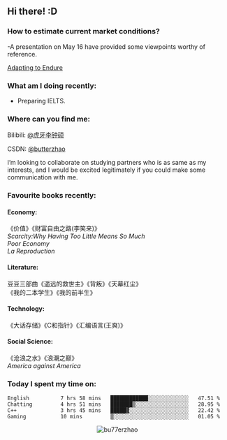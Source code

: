 ## Hi there!   :D

### How to estimate current market conditions?
-A presentation on May 16 have provided some viewpoints worthy of reference.

  [Adapting to Endure](https://www.sequoiacap.com/wp-content/uploads/sites/6/2022/06/Adapting-to-Endure_Sequoia-Capital-2022.pdf)

### What am I doing recently:
- Preparing IELTS.

### Where can you find me:

Bilibili: [@虎牙李钟硕](https://space.bilibili.com/20328887)

CSDN: [@butterzhao](https://blog.csdn.net/butterzhao)

I’m looking to collaborate on studying partners who is as same as my interests, and I would be excited legitimately if you could make some communication with me.

### Favourite books recently:

#### Economy:
《价值》《财富自由之路(李笑来)》  
*Scarcity:Why Having Too Little Means So Much*  
*Poor Economy*  
*La Reproduction*  
#### Literature:
豆豆三部曲《遥远的救世主》《背叛》《天幕红尘》  
《我的二本学生》《我的前半生》  
#### Technology:
《大话存储》《C和指针》《汇编语言(王爽)》  
#### Social Science:
《沧浪之水》《浪潮之巅》  
 *America against America*  


### Today I spent my time on:

<!--START_SECTION:waka-->
```text
English          7 hrs 58 mins   ████████████░░░░░░░░░░░░░   47.51 % 
Chatting         4 hrs 51 mins   ███████▒░░░░░░░░░░░░░░░░░   28.95 % 
C++              3 hrs 45 mins   █████▓░░░░░░░░░░░░░░░░░░░   22.42 % 
Gaming           10 mins         ▒░░░░░░░░░░░░░░░░░░░░░░░░   01.05 % 
```
<!--END_SECTION:waka-->




<p align="center"> <img src="https://github-readme-stats.vercel.app/api?username=bu77erzhao&show_icons=true&theme=gotham" alt="bu77erzhao" />

  

<!---
bu77erzhao/bu77erzhao is a ✨ special ✨ repository because its `README.md` (this file) appears on your GitHub profile.
You can click the Preview link to take a look at your changes.
--->
